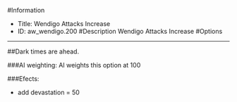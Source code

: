 #Information
 - Title: Wendigo Attacks Increase
 - ID: aw_wendigo.200
#Description
Wendigo Attacks Increase
#Options

___
##Dark times are ahead.

###AI weighting:
AI weights this option at 100


###Efects:<ul><li>add devastation = 50</li></ul>
